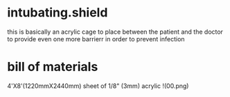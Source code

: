 # intubating.shield
this is basically an acrylic cage to place between the patient and the doctor to provide even one more barrierr in order to prevent infection
# bill of materials
4'X8'(1220mmX2440mm) sheet of 1/8" (3mm) acrylic
!(00.png)
